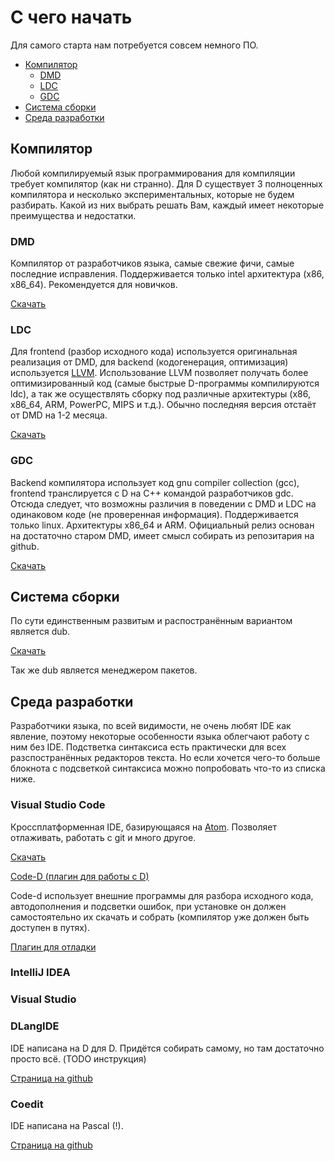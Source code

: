 # С чего начать

Для самого старта нам потребуется совсем немного ПО.

* [Компилятор](#Компилятор)
    + [DMD](#dmd)
    + [LDC](#ldc)
    + [GDC](#gdc)
* [Система сборки](#Система-сборки)
* [Среда разработки](#Среда-разработки)

## Компилятор

Любой компилируемый язык программирования для компиляции требует компилятор (как ни странно).
Для D существует 3 полноценных компилятора и несколько экспериментальных, которые
не будем разбирать. Какой из них выбрать решать Вам, каждый имеет некоторые преимущества
и недостатки.

### DMD

Компилятор от разработчиков языка, самые свежие фичи, самые последние исправления.
Поддерживается только intel архитектура (x86, x86_64). Рекомендуется для новичков.

[Скачать](http://dlang.org/downloads)

### LDC

Для frontend (разбор исходного кода) используется оригинальная реализация от DMD,
для backend (кодогенерация, оптимизация) используется
[LLVM](https://ru.wikipedia.org/wiki/Low_Level_Virtual_Machine). Использование LLVM
позволяет получать более оптимизированный код (самые быстрые D-программы компилируются
ldc), а так же осуществлять сборку под различные архитектуры (x86, x86_64, ARM,
PowerPC, MIPS и т.д.). Обычно последняя версия отстаёт от DMD на 1-2 месяца.

[Скачать](https://github.com/ldc-developers/ldc/releases)

### GDC

Backend компилятора использует код gnu compiler collection (gcc), frontend транслируется
с D на С++ командой разработчиков gdc. Отсюда следует, что возможны различия в поведении
с DMD и LDC на одинаковом коде (не проверенная информация). Поддерживается только linux.
Архитектуры x86_64 и ARM. Официальный релиз основан на достаточно старом DMD, имеет смысл
собирать из репозитария на github.

[Скачать](https://gdcproject.org/downloads)

## Система сборки

По сути единственным развитым и распостранённым вариантом является dub.

[Скачать](http://code.dlang.org/download)

Так же dub является менеджером пакетов.

## Среда разработки

Разработчики языка, по всей видимости, не очень любят IDE как явление, поэтому
некоторые особенности языка облегчают работу с ним без IDE. Подстветка синтаксиса
есть практически для всех разспостранённых редакторов текста. Но если хочется
чего-то больше блокнота с подсветкой синтаксиса можно попробовать что-то из списка ниже.

### Visual Studio Code

Кроссплатформенная IDE, базирующаяся на [Atom](https://atom.io/). Позволяет
отлаживать, работать с git и много другое.

[Скачать](https://code.visualstudio.com/)

[Code-D (плагин для работы с D)](https://marketplace.visualstudio.com/items?itemName=webfreak.code-d)

Code-d использует внешние программы для разбора исходного кода, автодополнения и
подсветки ошибок, при установке он должен самостоятельно их скачать и собрать
(компилятор уже должен быть доступен в путях).

[Плагин для отладки](https://marketplace.visualstudio.com/items?itemName=webfreak.debug)

### IntelliJ IDEA

### Visual Studio

### DLangIDE

IDE написана на D для D. Придётся собирать самому, но там достаточно просто всё.
(TODO инструкция)

[Страница на github](https://github.com/buggins/dlangide)

### Coedit

IDE написана на Pascal (!).

[Страница на github](https://github.com/BBasile/Coedit)
